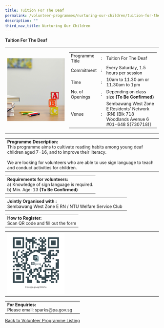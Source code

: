 ```yaml
---
title: Tuition For The Deaf
permalink: /volunteer-programmes/nurturing-our-children/tuition-for-the-deaf/
description: ""
third_nav_title: Nurturing Our Children
---
```

**Tuition For The Deaf**

<table border="0" width="100%">
	<tbody><tr>
		<td width="40%">
			<img src="/images/Tuition%20for%20the%20Deaf%201.png" style="width=200px;height=auto;">
		</td>
		<td width="60%">
			<table border="0" width="100%">
				<tbody><tr>
					<td width="20%">
						Programme Title
					</td>
					<td width="5%">
						:
					</td>
					<td width="75%">
						Tuition For The Deaf
					</td>
				</tr>
				<tr>
					<td width="20%">
						Commitment
					</td>
					<td width="5%">
						:
					</td>
					<td width="75%">
						Every Saturday, 1.5 hours per session 
					</td>
				</tr>
				<tr>
					<td width="20%">
						Time
					</td>
					<td width="5%">
						:
					</td>
					<td width="75%">
						10am to 11.30 am  or 11.30am to 1pm 
					</td>
				</tr>
				<tr>
					<td width="20%">
						No. of Openings
					</td>
					<td width="5%">
						:
					</td>
					<td width="75%">
						   Depending on class size <b>(To Be Confirmed)</b>
					</td>
				</tr>
				<tr>
					<td width="20%">
						Venue
					</td>
					<td width="5%">
						:
					</td>
					<td width="75%">
						   Sembawang West Zone E Residents' Network (RN)
						[Blk 718 Woodlands Avenue 6 #01-648 S(730718)]
					</td>
				</tr>
			</tbody></table>
		</td>
	</tr>
</tbody></table>

<table border="0" width="100%">
	<tbody><tr>
		<td>
			<b>Programme Description:</b><br>
			This programme aims to cultivate reading habits among young deaf children aged 7-16, and to improve their literacy.<br>
			<br>We are looking for volunteers who are able to use sign language to teach and conduct activities for children. 
		</td>
	</tr>
</tbody></table>

<table border="0" width="100%">
	<tbody><tr>
		<td>
			<b>Requirements for volunteers:</b><br>
			a) Knowledge of sign language is required.<br>b) Min. Age: 13 <b>(To Be Confirmed)</b>
		</td>
	</tr>   
</tbody></table>

<table border="0" width="100%">
	<tbody><tr>
		<td>
			<b>Jointly Organised with :</b><br>
			   Sembawang West Zone E RN / NTU Welfare Service Club 
			&nbsp;
		</td>
	</tr>
</tbody></table>

<table border="0" width="100%">
	<tbody><tr>
		<td>
			<b>How to Register:</b><br>
			Scan QR code and fill out the form <br>
		</td>
	</tr>
</tbody></table>

<table border="0" width="100%">
	<tbody><tr>
		<td width="40%">
			<img src="/images/Tuition%20for%20the%20Deaf.png" style="width=200px;height=auto;">
		</td>
		<td>
			&nbsp;
		</td>
	</tr>
	</tbody></table>

<table border="0" width="100%">
	<tbody><tr>
		<td>
			<b>For Enquiries:</b><br>
			Please email: sparks@pa.gov.sg<br>
		</td>
		<td>
			&nbsp;
		</td>
	</tr>
</tbody></table>

<a href="/volunteer-programmes/programmes">
	Back to Volunteer Programme Listing
	</a>